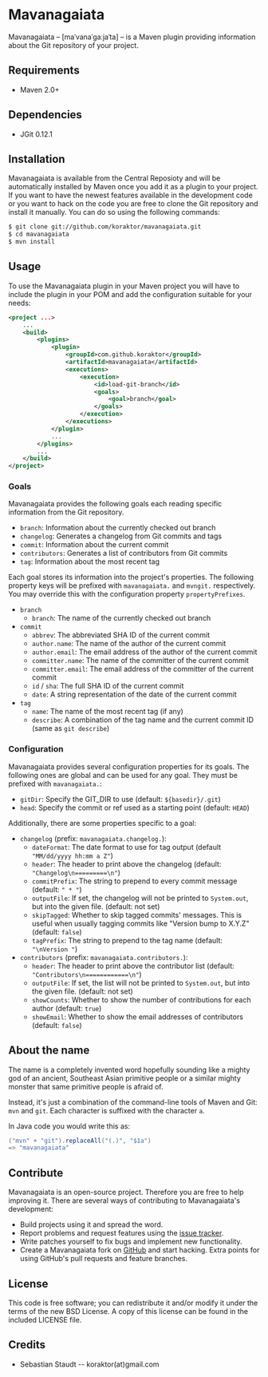 Mavanagaiata
============

Mavanagaiata – \[maˈvanaˈɡaːjaˈta\] – is a Maven plugin providing information
about the Git repository of your project.

## Requirements

 * Maven 2.0+

## Dependencies

 * JGit 0.12.1

## Installation

Mavanagaiata is available from the Central Reposioty and will be automatically
installed by Maven once you add it as a plugin to your project. If you want to
have the newest features available in the development code or you want to hack
on the code you are free to clone the Git repository and install it manually.
You can do so using the following commands:

```bash
$ git clone git://github.com/koraktor/mavanagaiata.git
$ cd mavanagaiata
$ mvn install
```

## Usage

To use the Mavanagaiata plugin in your Maven project you will have to include
the plugin in your POM and add the configuration suitable for your needs:

```xml
<project ...>
    ...
    <build>
        <plugins>
            <plugin>
                <groupId>com.github.koraktor</groupId>
                <artifactId>mavanagaiata</artifactId>
                <executions>
                    <execution>
                        <id>load-git-branch</id>
                        <goals>
                            <goal>branch</goal>
                        </goals>
                    </execution>
                </executions>
            </plugin>
            ...
        </plugins>
        ...
    </build>
</project>
```

### Goals

Mavanagaiata provides the following goals each reading specific information from
the Git repository.

 * `branch`:       Information about the currently checked out branch
 * `changelog`:    Generates a changelog from Git commits and tags
 * `commit`:       Information about the current commit
 * `contributors`: Generates a list of contributors from Git commits
 * `tag`:          Information about the most recent tag

Each goal stores its information into the project's properties. The following
property keys will be prefixed with `mavanagaiata.` and `mvngit.` respectively.
You may override this with the configuration property `propertyPrefixes`.

 * `branch`
   * `branch`: The name of the currently checked out branch
 * `commit`
   * `abbrev`:          The abbreviated SHA ID of the current commit
   * `author.name`:     The name of the author of the current commit
   * `author.email`:    The email address of the author of the current commit
   * `committer.name`:  The name of the committer of the current commit
   * `committer.email`: The email address of the committer of the current
                        commit
   * `id` / `sha`:      The full SHA ID of the current commit
   * `date`:            A string representation of the date of the current
                        commit
 * `tag`
   * `name`:     The name of the most recent tag (if any)
   * `describe`: A combination of the tag name and the current commit ID
     (same as `git describe`)

### Configuration

Mavanagaiata provides several configuration properties for its goals. The
following ones are global and can be used for any goal. They must be prefixed
with `mavanagaiata.`:

 * `gitDir`: Specify the GIT_DIR to use (default: `${basedir}/.git`)
 * `head`:   Specify the commit or ref used as a starting point (default:
             `HEAD`)

Additionally, there are some properties specific to a goal:

 * `changelog` (prefix: `mavanagaiata.changelog.`):
   * `dateFormat`:   The date format to use for tag output (default
                    `"MM/dd/yyyy hh:mm a Z"`)
   * `header`:       The header to print above the changelog (default:
                     `"Changelog\n=========\n"`)
   * `commitPrefix`: The string to prepend to every commit message (default:
                     `" * "`)
   * `outputFile`:   If set, the changelog will not be printed to `System.out`,
                     but into the given file. (default: not set)
   * `skipTagged`:   Whether to skip tagged commits' messages. This is useful
                     when usually tagging commits like "Version bump to X.Y.Z"
                     (default: `false`)
   * `tagPrefix`:    The string to prepend to the tag name (default:
                     `"\nVersion "`)
 * `contributors` (prefix: `mavanagaiata.contributors.`):
   * `header`:     The header to print above the contributor list (default:
                   `"Contributors\n============\n"`)
   * `outputFile`: If set, the list will not be printed to `System.out`, but
                   into the given file. (default: not set)
   * `showCounts`: Whether to show the number of contributions for each author
                   (default: `true`)
   * `showEmail`:  Whether to show the email addresses of contributors
                   (default: `false`)

## About the name

The name is a completely invented word hopefully sounding like a mighty god of
an ancient, Southeast Asian primitive people or a similar mighty monster that
same primitive people is afraid of.

Instead, it's just a combination of the command-line tools of Maven and Git:
`mvn` and `git`. Each character is suffixed with the character `a`.

In Java code you would write this as:

```java
("mvn" + "git").replaceAll("(.)", "$1a")
=> "mavanagaiata"
```

## Contribute

Mavanagaiata is an open-source project. Therefore you are free to help
improving it. There are several ways of contributing to Mavanagaiata's
development:

* Build projects using it and spread the word.
* Report problems and request features using the [issue tracker][2].
* Write patches yourself to fix bugs and implement new functionality.
* Create a Mavanagaiata fork on [GitHub][1] and start hacking. Extra points for
  using GitHub's pull requests and feature branches.

## License

This code is free software; you can redistribute it and/or modify it under the
terms of the new BSD License. A copy of this license can be found in the
included LICENSE file.

## Credits

* Sebastian Staudt -- koraktor(at)gmail.com

 [1]: https://github.com/koraktor/mavanagaiata
 [2]: https://github.com/koraktor/mavanagaiata/issues

